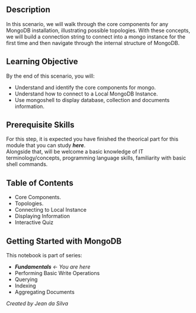 ## Description


In this scenario, we will walk through the core components for any MongoDB installation, illustrating possible topologies.
With these concepts, we will build a connection string to connect into a mongo instance for the first time and then navigate through the internal structure of MongoDB.


## Learning Objective
By the end of this scenario, you will:

- Understand and identify the core components for mongo.
- Understand how to connect to a Local MongoDB Instance.
- Use mongoshell to display database, collection and documents information.


## Prerequisite Skills

For this step, it is expected you have finished the theorical part for this module that you can study ***here***.  
Alongside that, will be welcome a basic knowledge of IT terminology/concepts, programming language skills, familiarity with basic shell commands.


## Table of Contents

- Core Components.
- Topologies.
- Connecting to Local Instance
- Displaying Information
- Interactive Quiz


## Getting Started with MongoDB
This notebook is part of series:

- ***Fundamentals*** *← You are here*
- Performing Basic Write Operations
- Querying
- Indexing
- Aggregating Documents



*Created by Jean da Silva*
